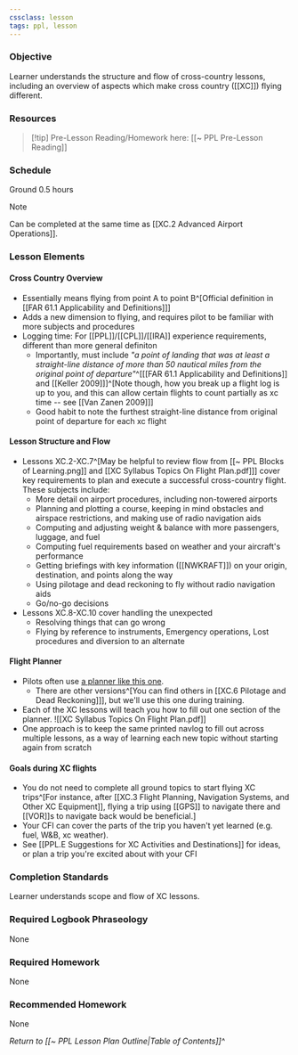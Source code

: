 ```yaml
---
cssclass: lesson
tags: ppl, lesson
---
```

### Objective
Learner understands the structure and flow of cross-country lessons, including an overview of aspects which make cross country ([[XC]]) flying different.

### Resources
> [!tip] Pre-Lesson Reading/Homework here: [[~ PPL Pre-Lesson Reading]]

### Schedule
Ground 0.5 hours

> [!note] 
> Can be completed at the same time as [[XC.2 Advanced Airport Operations]].

### Lesson Elements
#### Cross Country Overview
- Essentially means flying from point A to point B^[Official definition in [[FAR 61.1 Applicability and Definitions]]]
- Adds a new dimension to flying, and requires pilot to be familiar with more subjects and procedures
- Logging time: For [[PPL]]/[[CPL]]/[[IRA]] experience requirements, different than more general definiton
	- Importantly, must include *"a point of landing that was at least a straight-line distance of more than 50 nautical miles from the original point of departure"*^[[[FAR 61.1 Applicability and Definitions]] and [[Keller 2009]]]^[Note though, how you break up a flight log is up to you, and this can allow certain flights to count partially as xc time -- see [[Van Zanen 2009]]]
	- Good habit to note the furthest straight-line distance from original point of departure for each xc flight

#### Lesson Structure and Flow
- Lessons XC.2-XC.7^[May be helpful to review flow from [[~ PPL Blocks of Learning.png]] and [[XC Syllabus Topics On Flight Plan.pdf]]] cover key requirements to plan and execute a successful cross-country flight. These subjects include:
	- More detail on airport procedures, including non-towered airports
	- Planning and plotting a course, keeping in mind obstacles and airspace restrictions, and making use of radio navigation aids
	- Computing and adjusting weight & balance with more passengers, luggage, and fuel
	- Computing fuel requirements based on weather and your aircraft's performance
	- Getting briefings with key information ([[NWKRAFT]]) on your origin, destination, and points along the way
	- Using pilotage and dead reckoning to fly without radio navigation aids
	- Go/no-go decisions
- Lessons XC.8-XC.10 cover handling the unexpected
	- Resolving things that can go wrong
	- Flying by reference to instruments, Emergency operations, Lost procedures and diversion to an alternate

#### Flight Planner
- Pilots often use [a planner like this one](https://www.dauntless-soft.com/products/Freebies/VFRFlightPlanner/). 
	- There are other versions^[You can find others in [[XC.6 Pilotage and Dead Reckoning]]], but we'll use this one during training.
- Each of the XC lessons will teach you how to fill out one section of the planner. ![[XC Syllabus Topics On Flight Plan.pdf]]
- One approach is to keep the same printed navlog to fill out across multiple lessons, as a way of learning each new topic without starting again from scratch


#### Goals during XC flights
- You do not need to complete all ground topics to start flying XC trips^[For instance, after [[XC.3 Flight Planning, Navigation Systems, and Other XC Equipment]], flying a trip using [[GPS]] to navigate there and [[VOR]]s to navigate back would be beneficial.]
- Your CFI can cover the parts of the trip you haven't yet learned (e.g. fuel, W&B, xc weather).
- See [[PPL.E Suggestions for XC Activities and Destinations]] for ideas, or plan a trip you're excited about with your CFI

### Completion Standards
Learner understands scope and flow of XC lessons.

### Required Logbook Phraseology
None

### Required Homework
None

### Recommended Homework 
None

*Return to [[~ PPL Lesson Plan Outline|Table of Contents]]^*